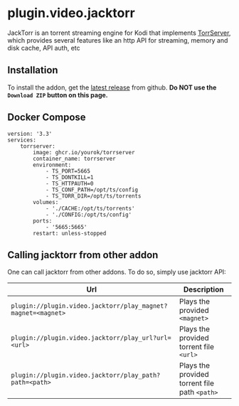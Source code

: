 # plugin.video.jacktorr

JackTorr is an torrent streaming engine for Kodi that implements [TorrServer](https://github.com/YouROK/TorrServer), which provides several features like an http API for streaming, memory and disk cache, API auth, etc


## Installation

To install the addon, get the [latest release](https://github.com/Sam-Max/plugin.video.jacktorr/releases/latest) from github.
**Do NOT use the `Download ZIP` button on this page.** 

## Docker Compose

```
version: '3.3'
services:
    torrserver:
        image: ghcr.io/yourok/torrserver
        container_name: torrserver
        environment:
            - TS_PORT=5665
            - TS_DONTKILL=1
            - TS_HTTPAUTH=0
            - TS_CONF_PATH=/opt/ts/config
            - TS_TORR_DIR=/opt/ts/torrents
        volumes:
            - './CACHE:/opt/ts/torrents'
            - './CONFIG:/opt/ts/config'
        ports:
            - '5665:5665'
        restart: unless-stopped
```

## Calling jacktorr from other addon

One can call jacktorr from other addons. To do so, simply use jacktorr API:

|Url|Description|
|---|-----------|
|`plugin://plugin.video.jacktorr/play_magnet?magnet=<magnet>`|Plays the provided `<magnet>`|
|`plugin://plugin.video.jacktorr/play_url?url=<url>`|Plays the provided torrent file `<url>`|
|`plugin://plugin.video.jacktorr/play_path?path=<path>`|Plays the provided torrent file path `<path>`|